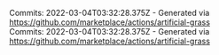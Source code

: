 Commits: 2022-03-04T03:32:28.375Z - Generated via https://github.com/marketplace/actions/artificial-grass
<br>
Commits: 2022-03-04T03:32:28.375Z - Generated via https://github.com/marketplace/actions/artificial-grass
<br>

